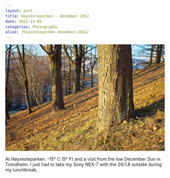 ```yaml
---
layout: post
title: Høyskoleparken – desember 2012
date: 2012-12-05
categories: Photography
alias: /hoyskoleparken-desember-2012/
---
```


![Høyskoleparken](/assets/img/20121204-hoyskoleparken.jpg " ")

At Høyskoleparken. -15° C (5° F) and a visit from the low December Sun in Trondheim. I just had to take my Sony NEX-7 with the 24/1.8 outside during my lunchbreak,
